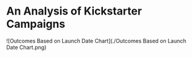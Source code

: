 # An Analysis of Kickstarter Campaigns
![Outcomes Based on Launch Date Chart](./Outcomes Based on Launch Date Chart.png)
